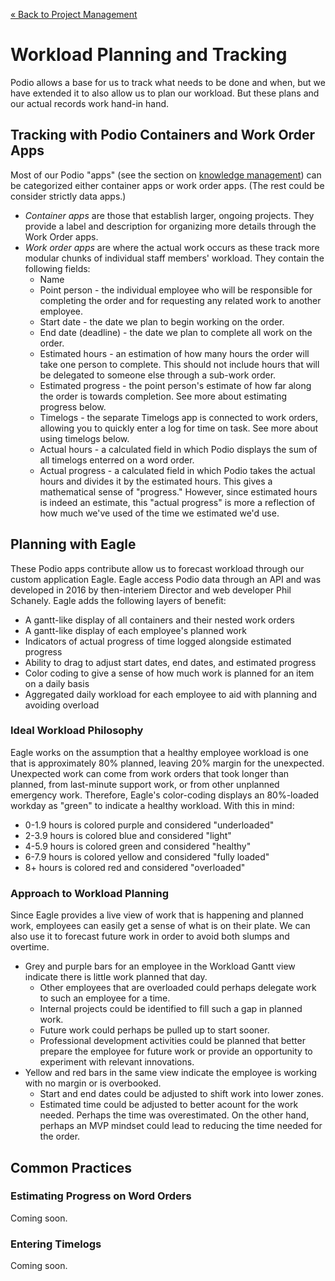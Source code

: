 [&laquo; Back to Project Management](index.md)

Workload Planning and Tracking
=====

Podio allows a base for us to track what needs to be done and when, but we have extended it to also allow us to plan our workload.
But these plans and our actual records work hand-in hand.


Tracking with Podio Containers and Work Order Apps
-----

Most of our Podio "apps" (see the section on [knowledge management]()) can be categorized either container apps or work order apps.
(The rest could be consider strictly data apps.)
* *Container apps* are those that establish larger, ongoing projects. They provide a label and description for organizing more details through the Work Order apps.
* *Work order apps* are where the actual work occurs as these track more modular chunks of individual staff members' workload.
  They contain the following fields:
  * Name
  * Point person -
    the individual employee who will be responsible for completing the order and for requesting any related work to another employee.
  * Start date -
    the date we plan to begin working on the order.
  * End date (deadline) -
    the date we plan to complete all work on the order.
  * Estimated hours -
    an estimation of how many hours the order will take one person to complete.
    This should not include hours that will be delegated to someone else through a sub-work order.
  * Estimated progress -
    the point person's estimate of how far along the order is towards completion.
    See more about estimating progress below.
  * Timelogs -
    the separate Timelogs app is connected to work orders, allowing you to quickly enter a log for time on task.
    See more about using timelogs below.
  * Actual hours -
    a calculated field in which Podio displays the sum of all timelogs enterred on a word order.
  * Actual progress -
    a calculated field in which Podio takes the actual hours and divides it by the estimated hours.
    This gives a mathematical sense of "progress."
    However, since estimated hours is indeed an estimate, this "actual progress" is more a reflection of how much we've used of the time we estimated we'd use.


Planning with Eagle
-----

These Podio apps contribute allow us to forecast workload through our custom application Eagle.
Eagle access Podio data through an API and was developed in 2016 by then-interiem Director and web developer Phil Schanely.
Eagle adds the following layers of benefit:

* A gantt-like display of all containers and their nested work orders
* A gantt-like display of each employee's planned work
* Indicators of actual progress of time logged alongside estimated progress
* Ability to drag to adjust start dates, end dates, and estimated progress
* Color coding to give a sense of how much work is planned for an item on a daily basis
* Aggregated daily workload for each employee to aid with planning and avoiding overload

### Ideal Workload Philosophy

Eagle works on the assumption that a healthy employee workload is one that is approximately 80% planned, leaving 20% margin for the unexpected.
Unexpected work can come from work orders that took longer than planned, from last-minute support work, or from other unplanned emergency work.
Therefore, Eagle's color-coding displays an 80%-loaded workday as "green" to indicate a healthy workload. With this in mind:

* 0-1.9 hours is colored purple and considered "underloaded"
* 2-3.9 hours is colored blue and considered "light"
* 4-5.9 hours is colored green and considered "healthy"
* 6-7.9 hours is colored yellow and considered "fully loaded"
* 8+ hours is colored red and considered "overloaded"

### Approach to Workload Planning

Since Eagle provides a live view of work that is happening and planned work, employees can easily get a sense of what is on their plate.
We can also use it to forecast future work in order to avoid both slumps and overtime.

* Grey and purple bars for an employee in the Workload Gantt view indicate there is little work planned that day.
  * Other employees that are overloaded could perhaps delegate work to such an employee for a time.
  * Internal projects could be identified to fill such a gap in planned work.
  * Future work could perhaps be pulled up to start sooner.
  * Professional development activities could be planned that better prepare the employee for future work or provide an opportunity to experiment with relevant innovations.
* Yellow and red bars in the same view indicate the employee is working with no margin or is overbooked.
  * Start and end dates could be adjusted to shift work into lower zones.
  * Estimated time could be adjusted to better acount for the work needed.
    Perhaps the time was overestimated.
    On the other hand, perhaps an MVP mindset could lead to reducing the time needed for the order.


Common Practices
-----

### Estimating Progress on Word Orders

Coming soon.

### Entering Timelogs

Coming soon.

